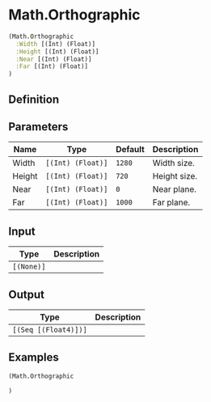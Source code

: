 # Math.Orthographic

```clojure
(Math.Orthographic
  :Width [(Int) (Float)]
  :Height [(Int) (Float)]
  :Near [(Int) (Float)]
  :Far [(Int) (Float)]
)
```

## Definition


## Parameters
| Name | Type | Default | Description |
|------|------|---------|-------------|
| Width | `[(Int) (Float)]` | `1280` | Width size. |
| Height | `[(Int) (Float)]` | `720` | Height size. |
| Near | `[(Int) (Float)]` | `0` | Near plane. |
| Far | `[(Int) (Float)]` | `1000` | Far plane. |


## Input
| Type | Description |
|------|-------------|
| `[(None)]` |  |


## Output
| Type | Description |
|------|-------------|
| `[(Seq [(Float4)])]` |  |


## Examples

```clojure
(Math.Orthographic

)
```
